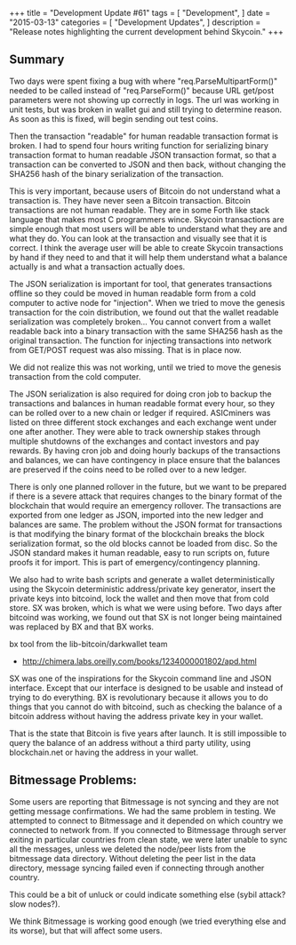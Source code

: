 +++
title = "Development Update #61"
tags = [
    "Development",
]
date = "2015-03-13"
categories = [
    "Development Updates",
]
description = "Release notes highlighting the current development behind Skycoin."
+++

## Summary

Two days were spent fixing a bug with where "req.ParseMultipartForm()" needed to be called instead of "req.ParseForm()" because URL get/post parameters were not showing up correctly in logs. The url was working in unit tests, but was broken in wallet gui and still trying to determine reason. As soon as this is fixed, will begin sending out test coins.

Then the transaction "readable" for human readable transaction format is broken. I had to spend four hours writing function for serializing binary transaction format to human readable JSON transaction format, so that a transaction can be converted to JSON and then back, without changing the SHA256 hash of the binary serialization of the transaction.

This is very important, because users of Bitcoin do not understand what a transaction is. They have never seen a Bitcoin transaction. Bitcoin transactions are not human readable. They are in some Forth like stack language that makes most C programmers wince. Skycoin transactions are simple enough that most users will be able to understand what they are and what they do. You can look at the transaction and visually see that it is correct. I think the average user will be able to create Skycoin transactions by hand if they need to and that it will help them understand what a balance actually is and what a transaction actually does.

The JSON serialization is important for tool, that generates transactions offline so they could be moved in human readable form from a cold computer to active node for "injection".  When we tried to move the genesis transaction for the coin distribution, we found out that the wallet readable serialization was completely broken... You cannot convert from a wallet readable back into a binary transaction with the same SHA256 hash as the original transaction. The function for injecting transactions into network from GET/POST request was also missing. That is in place now.

We did not realize this was not working, until we tried to move the genesis transaction from the cold computer.

The JSON serialization is also required for doing cron job to backup the transactions and balances in human readable format every hour, so they can be rolled over to a new chain or ledger if required. ASICminers was listed on three different stock exchanges and each exchange went under one after another. They were able to track ownership stakes through multiple shutdowns of the exchanges and contact investors and pay rewards. By having cron job and doing hourly backups of the transactions and balances, we can have contingency in place ensure that the balances are preserved if the coins need to be rolled over to a new ledger.

There is only one planned rollover in the future, but we want to be prepared if there is a severe attack that requires changes to the binary format of the blockchain that would require an emergency rollover. The transactions are exported from one ledger as JSON, imported into the new ledger and balances are same. The problem without the JSON format for transactions is that modifying the binary format of the blockchain breaks the block serialization format, so the old blocks cannot be loaded from disc. So the JSON standard makes it human readable, easy to run scripts on, future proofs it for import. This is part of emergency/contingency planning.

We also had to write bash scripts and generate a wallet deterministically using the Skycoin deterministic address/private key generator, insert the private keys into bitcoind, lock the wallet and then move that from cold store. SX was broken, which is what we were using before. Two days after bitcoind was working, we found out that SX is not longer being maintained was replaced by BX and that BX works.

bx tool from the lib-bitcoin/darkwallet team
- http://chimera.labs.oreilly.com/books/1234000001802/apd.html

SX was one of the inspirations for the Skycoin command line and JSON interface. Except that our interface is designed to be usable and instead of trying to do everything. BX is revolutionary because it allows you to do things that you cannot do with bitcoind, such as checking the balance of a bitcoin address without having the address private key in your wallet.

That is the state that Bitcoin is five years after launch. It is still impossible to query the balance of an address without a third party utility, using blockchain.net or having the address in your wallet.

## Bitmessage Problems:

Some users are reporting that Bitmessage is not syncing and they are not getting message confirmations. We had the same problem in testing. We attempted to connect to Bitmessage and it depended on which country we connected to network from. If you connected to Bitmessage through server exiting in particular countries from clean state, we were later unable to sync all the messages, unless we deleted the node/peer lists from the bitmessage data directory. Without deleting the peer list in the data directory, message syncing failed even if connecting through another country.

This could be a bit of unluck or could indicate something else (sybil attack? slow nodes?).

We think Bitmessage is working good enough (we tried everything else and its worse), but that will affect some users.
